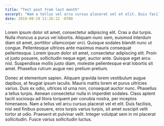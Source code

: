 ```yaml
---
title: "Test post from last month"
excerpt: "Nam a tellus vel arcu cursus placerat vel et elit. Duis facilisis, nisl sed finibus posuere, eros turpis varius turpis, sit amet suscipit velit tortor at odio."
date: 2019-09-29 21:26:12 -0700
---
```

Lorem ipsum dolor sit amet, consectetur adipiscing elit. Cras a dui turpis. Nulla rhoncus a purus vel lobortis. Aliquam nunc sem, euismod interdum diam sit amet, porttitor ullamcorper orci. Quisque sodales blandit nunc ut congue. Pellentesque ultrices ante maximus mauris consequat pellentesque. Lorem ipsum dolor sit amet, consectetur adipiscing elit. Proin ut justo posuere, sollicitudin neque eget, auctor ante. Quisque eget arcu nisl. Suspendisse mollis justo diam, molestie pellentesque erat lobortis sit amet. Phasellus rutrum augue nec pretium pretium.

Donec at elementum sapien. Aliquam gravida lorem vestibulum augue dapibus, at feugiat ipsum iaculis. Mauris mattis lorem et purus ultricies varius. Duis ex odio, ultrices id urna non, consequat auctor nunc. Phasellus a tellus turpis. Aenean consectetur nulla in imperdiet sodales. Class aptent taciti sociosqu ad litora torquent per conubia nostra, per inceptos himenaeos. Nam a tellus vel arcu cursus placerat vel et elit. Duis facilisis, nisl sed finibus posuere, eros turpis varius turpis, sit amet suscipit velit tortor at odio. Praesent et pulvinar velit. Integer volutpat sem in mi placerat sollicitudin. Fusce varius sollicitudin luctus.
